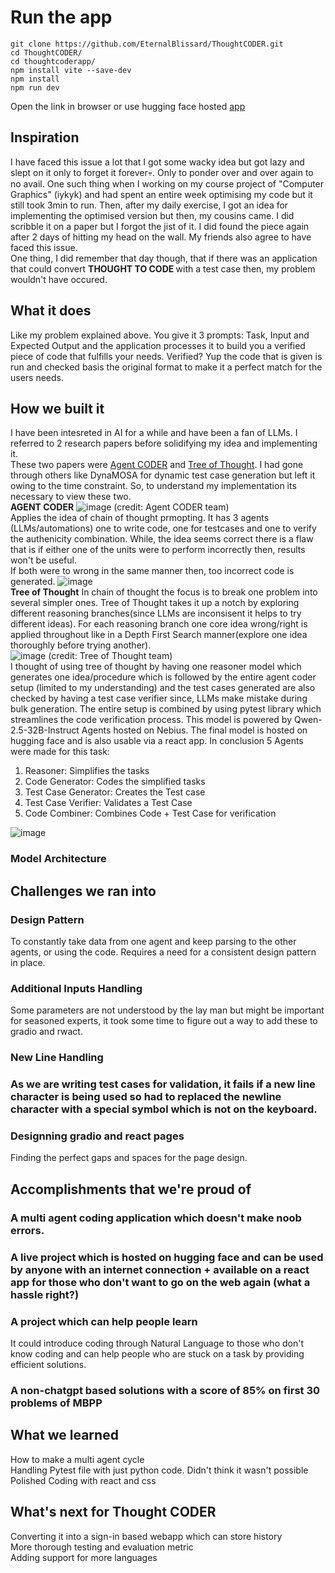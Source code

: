 # Run the app
```
git clone https://github.com/EternalBlissard/ThoughtCODER.git
cd ThoughtCODER/
cd thoughtcoderapp/
npm install vite --save-dev
npm install
npm run dev
```
Open the link in browser or use hugging face hosted [app](https://huggingface.co/spaces/eternalBlissard/ThoughtCODER)
## Inspiration
I have faced this issue a lot that I got some wacky idea but got lazy and slept on it only to forget it forever💀. Only to ponder over and over again to no avail. One such thing when I working on my course project of "Computer Graphics" (iykyk) and had spent an entire week optimising my code but it still took 3min to run. Then, after my daily exercise, I got an idea for implementing the optimised version but then, my cousins came. I did scribble it on a paper but I forgot the jist of it. I did found the piece again after 2 days of hitting my head on the wall. My friends also agree to have faced this issue.<br>
One thing, I did remember that day though, that if there was an application that could convert <b>THOUGHT TO CODE </b> with a test case then, my problem wouldn't have occured.
## What it does
Like my problem explained above. You give it 3 prompts: Task, Input and Expected Output and the application processes it to build you a verified piece of code that fulfills your needs. Verified? Yup the code that is given is run and checked basis the original format to make it a perfect match for the users needs.
## How we built it
I have been intesreted in AI for a while and have been a fan of LLMs. I referred to 2 research papers before solidifying my idea and implementing it.<br>
These two papers were [Agent CODER](https://arxiv.org/html/2312.13010v2) and [Tree of Thought](https://arxiv.org/abs/2305.10601). I had gone through others like DynaMOSA for dynamic test case generation but left it owing to the time constraint. So, to understand my implementation its necessary to view these two.<br>
<B>AGENT CODER</B>
![image](https://github.com/user-attachments/assets/cc009d38-a2db-4453-aaac-1f4341045560) (credit: Agent CODER team)<br>
Applies the idea of chain of thought prmopting. It has 3 agents (LLMs/automations) one to write code, one for testcases and one to verify the authenicity combination. While, the idea seems correct there is a flaw that is if either one of the units were to perform incorrectly then, results won't be useful.<br>
If both were to wrong in the same manner then, too incorrect code is generated.
![image](https://github.com/user-attachments/assets/f6e13e69-9cb9-4c0d-996a-d3ca87d9e3f3)<br>
<B> Tree of Thought</B>
In chain of thought the focus is to break one problem into several simpler ones. Tree of Thought takes it up a notch by exploring different reasoning branches(since LLMs are inconsisent it helps to try different ideas). For each reasoning branch one core idea wrong/right is applied throughout like in a Depth First Search manner(explore one idea thoroughly before trying another).<br>
![image](https://github.com/user-attachments/assets/f2c0271e-52a8-425d-aac4-9728d1de2555) (credit: Tree of Thought team)<br>
I thought of using tree of thought by having one reasoner model which generates one idea/procedure which is followed by the entire agent coder setup (limited to my understanding) and the test cases generated are also checked by having a test case verifier since, LLMs make mistake during bulk generation. The entire setup is combined by using pytest library which streamlines the code verification process. This model is powered by Qwen-2.5-32B-Instruct Agents hosted on Nebius. The final model is hosted on hugging face and is also usable via a react app.
In conclusion 5 Agents were made for this task:
<ol>
<li>Reasoner: Simplifies the tasks</li>
<li>Code Generator: Codes the simplified tasks</li>
<li>Test Case Generator: Creates the Test case</li>
<li>Test Case Verifier: Validates a Test Case</li>
<li>Code Combiner: Combines Code + Test Case for verification</li>
</ol>

![image](https://github.com/user-attachments/assets/fbd7610e-0781-4741-aa0b-cd56f56713b0)
<h3>Model Architecture</h3>

## Challenges we ran into
<h3> Design Pattern</h3>
To constantly take data from one agent and keep parsing to the other agents, or using the code. Requires a need for a consistent design pattern in place.
<h3> Additional Inputs Handling </h3>
Some parameters are not understood by the lay man but might be important for seasoned experts, it took some time to figure out a way to add these to gradio and rwact.
<h3> New Line Handling <h3>
As we are writing test cases for validation, it fails if a new line character is being used so had to replaced the newline character with a special symbol which is not on the keyboard.<br>
<h3> Designning gradio and react pages</h3>
Finding the perfect gaps and spaces for the page design.


## Accomplishments that we're proud of
<h3> A multi agent coding application which doesn't make noob errors.</h3>
<h3> A live project which is hosted on hugging face and can be used by anyone with an internet connection + available on a react app for those who don't want to go on the web again (what a hassle right?) </h3>
<h3> A project which can help people learn </h3>
It could introduce coding through Natural Language to those who don't know coding and can help people who are stuck on a task by providing efficient solutions.<br>
<h3> A non-chatgpt based solutions with a score of 85% on first 30 problems of MBPP</h3>

## What we learned
How to make a multi agent cycle <br>
Handling Pytest file with just python code. Didn't think it wasn't possible <br>
Polished Coding with react and css <br>


## What's next for Thought CODER
Converting it into a sign-in based webapp which can store history<br>
More thorough testing and evaluation metric <br>
Adding support for more languages<br>
